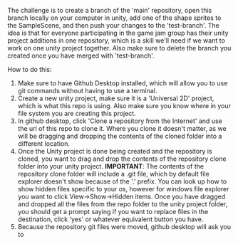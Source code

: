 The challenge is to create a branch of the 'main' repository, open this branch locally on your computer in unity, add one of the shape sprites to the SampleScene, and then push your changes to the 'test-branch'.
The idea is that for everyone participating in the game jam group has their unity project additions in one repository, which is a skill we'll need if we want to work on one unity project together.
Also make sure to delete the branch you created once you have merged with 'test-branch'.

How to do this:
1. Make sure to have Github Desktop installed, which will allow you to use git commands without having to use a terminal.
2. Create a new unity project, make sure it is a 'Universal 2D' project, which is what this repo is using. Also make sure you know where in your file system you are creating this project.
3. In github desktop, click 'Clone a repository from the Internet' and use the url of this repo to clone it. Where you clone it doesn't matter, as we will be dragging and dropping the contents of the cloned folder into a different location.
4. Once the Unity project is done being created and the repository is cloned, you want to drag and drop the contents of the repository clone folder into your unity project. **IMPORTANT**: The contents of the repository clone folder will include a .git file, which by default file explorer doesn't show because of the '.' prefix. You can look up how to show hidden files specific to your os, however for windows file explorer you want to click View->Show->Hidden items. Once you have dragged and dropped all the files from the repo folder to the unity project folder, you should get a prompt saying if you want to replace files in the destination, click 'yes' or whatever equivalent button you have.
5. Because the repository git files were moved, github desktop will ask you to 
